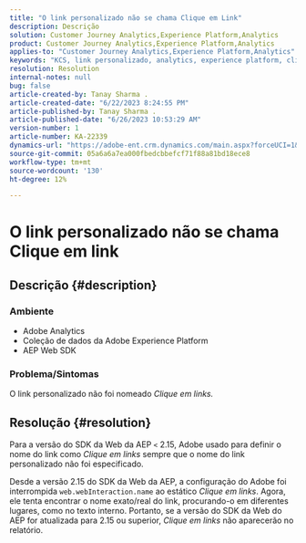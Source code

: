 ```yaml
---
title: "O link personalizado não se chama Clique em Link"
description: Descrição
solution: Customer Journey Analytics,Experience Platform,Analytics
product: Customer Journey Analytics,Experience Platform,Analytics
applies-to: "Customer Journey Analytics,Experience Platform,Analytics"
keywords: "KCS, link personalizado, analytics, experience platform, clique em links, SDK da Web"
resolution: Resolution
internal-notes: null
bug: false
article-created-by: Tanay Sharma .
article-created-date: "6/22/2023 8:24:55 PM"
article-published-by: Tanay Sharma .
article-published-date: "6/26/2023 10:53:29 AM"
version-number: 1
article-number: KA-22339
dynamics-url: "https://adobe-ent.crm.dynamics.com/main.aspx?forceUCI=1&pagetype=entityrecord&etn=knowledgearticle&id=0b3f78d4-3a11-ee11-8f6d-6045bd006295"
source-git-commit: 05a6a6a7ea000fbedcbbefcf71f88a81bd18ece8
workflow-type: tm+mt
source-wordcount: '130'
ht-degree: 12%

---
```


# O link personalizado não se chama Clique em link

## Descrição {#description}


### <b>Ambiente</b>

- Adobe Analytics
- Coleção de dados da Adobe Experience Platform
- AEP Web SDK


### <b>Problema/Sintomas</b>

O link personalizado não foi nomeado *Clique em links.*


## Resolução {#resolution}


Para a versão do SDK da Web da AEP `<` 2.15, Adobe usado para definir o nome do link como *Clique em links* sempre que o nome do link personalizado não foi especificado.

Desde a versão 2.15 do SDK da Web da AEP, a configuração do Adobe foi interrompida `web.webInteraction.name` ao estático *Clique em links*. Agora, ele tenta encontrar o nome exato/real do link, procurando-o em diferentes lugares, como no texto interno. Portanto, se a versão do SDK da Web do AEP for atualizada para 2.15 ou superior, *Clique em links* não aparecerão no relatório.

